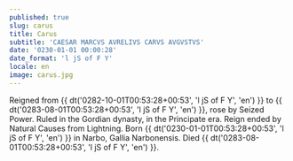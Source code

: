 ```yaml
---
published: true
slug: carus
title: Carus
subtitle: 'CAESAR MARCVS AVRELIVS CARVS AVGVSTVS'
date: '0230-01-01 00:00:28'
date_format: 'l jS of F Y'
locale: en
image: carus.jpg
---
```


Reigned from {{ dt('0282-10-01T00:53:28+00:53', 'l jS of F Y', 'en') }} to {{ dt('0283-08-01T00:53:28+00:53', 'l jS of F Y', 'en') }}, rose by Seized Power. Ruled in the Gordian dynasty, in the Principate era. Reign ended by Natural Causes from Lightning. Born {{ dt('0230-01-01T00:53:28+00:53', 'l jS of F Y', 'en') }} in Narbo, Gallia Narbonensis. Died {{ dt('0283-08-01T00:53:28+00:53', 'l jS of F Y', 'en') }}.
